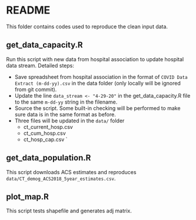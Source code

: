 # README

This folder contains codes used to reproduce the clean input data.

## get_data_capacity.R
Run this script with new data from hospital association to update hospital data stream. Detailed steps:
+ Save spreadsheet from hospital association in the format of `COVID Data Extract (m-dd-yy).csv` in the data folder (only locally will be ignored from git commit).
+ Update the line `data_stream <- "4-29-20"` in the get_data_capacity.R file to the same `m-dd-yy` string in the filename.
+ Source the script. Some built-in checking will be performed to make sure data is in the same format as before.
+ Three files will be updated in the `data/` folder
    + ct_current_hosp.csv
    + ct_cum_hosp.csv
    + ct_hosp_cap.csv 
`
## get_data_population.R
This script downloads ACS estimates and reproduces `data/CT_demog_ACS2018_5year_estimates.csv`.

## plot_map.R
This script tests shapefile and generates adj matrix.
